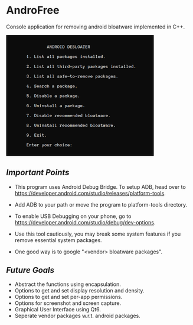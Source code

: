 
# **AndroFree**

Console application for removing android bloatware implemented in C++.

<img src="./androfree.png" alt="AndroFree.PNG" width=400px>

## ***Important Points***

* This program uses Android Debug Bridge. To setup ADB, head over to
https://developer.android.com/studio/releases/platform-tools.

* Add ADB to your path or move the program to platform-tools directory.

* To enable USB Debugging on your phone, go to
https://developer.android.com/studio/debug/dev-options.

* Use this tool cautiously, you may break some system features if you remove essential system packages.

* One good way is to google "\<vendor> bloatware packages".

## ***Future Goals***

* Abstract the functions using encapsulation.
* Options to get and set display resolution and density.
* Options to get and set per-app permissions.
* Options for screenshot and screen capture.
* Graphical User Interface using Qt6.
* Seperate vendor packages w.r.t. android packages.